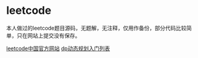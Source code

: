 # leetcode
本人做过的leetcode题目源码，无题解，无注释，仅用作备份，部分代码比较简单，只在网站上提交没有保存。

[leetcode中国官方网站](https://leetcode-cn.com)
[dp动态规划入门列表](https://leetcode-cn.com/study-plan/dynamic-programming/?progress=7lhb02)
